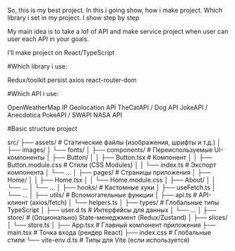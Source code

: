 So, this is my best project. In this i going show, how i make project.
Which library i set in my project. I show step by step

My main idea is to take a lof of API and make service project when 
user can user each API in your goals.

I’ll make project on React/TypeScript

#Which library i use:

Redux/toolkit persist
axios
react-router-dom

#Which API i use:

OpenWeatherMap
IP Geolocation API
TheCatAPI / Dog API
JokeAPI / Anecdotica
PokeAPI / SWAPI 
NASA API

#Basic structure project

src/
├── assets/               # Статические файлы (изображения, шрифты и т.д.)
│   ├── images/
│   └── fonts/
│
├── components/           # Переиспользуемые UI-компоненты
│   ├── Button/
│   │   ├── Button.tsx    # Компонент
│   │   ├── Button.module.css # Стили (CSS Modules)
│   │   └── index.ts      # Экспорт компонента
│   └── ... 
│
├── pages/                # Страницы приложения
│   ├── Home/
│   │   ├── Home.tsx
│   │   └── Home.module.css
│   ├── About/
│   │   └── ...
│   └── ...
│
├── hooks/                # Кастомные хуки
│   ├── useFetch.ts
│   └── ...
│
├── utils/                # Вспомогательные функции
│   ├── api.ts            # API-клиент (axios/fetch)
│   └── helpers.ts
│
├── types/                # Глобальные типы TypeScript
│   ├── user.d.ts         # Интерфейсы для данных
│   └── ...
│
├── store/                # (Опционально) State-менеджмент (Redux/Zustand)
│   ├── slices/
│   └── store.ts
│
├── App.tsx               # Главный компонент приложения
├── main.tsx              # Точка входа (рендер React)
├── index.css             # Глобальные стили
└── vite-env.d.ts         # Типы для Vite (если используется) 